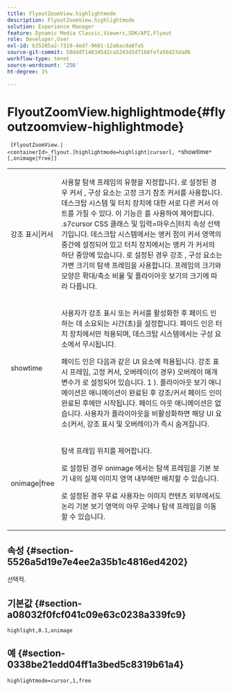 ```yaml
---
title: FlyoutZoomView.highlightmode
description: FlyoutZoomView.highlightmode
solution: Experience Manager
feature: Dynamic Media Classic,Viewers,SDK/API,Flyout
role: Developer,User
exl-id: b35285a2-7319-4ed7-9681-12a6acda8fa5
source-git-commit: 50dddf148345d2ca5243d5d7108fefa56d23dad6
workflow-type: tm+mt
source-wordcount: '256'
ht-degree: 1%

---
```


# FlyoutZoomView.highlightmode{#flyoutzoomview-highlightmode}

` [FlyoutZoomView.|<containerId>_flyout.]highlightmode=highlight|cursor[, *`showtime`*[,onimage|free]]`

<table id="table_C6F4C663099F40698874731590A22924"> 
 <tbody> 
  <tr> 
   <td colname="col1"> <p> <span class="codeph"> 강조 표시|커서 </span> </p> </td> 
   <td colname="col2"> <p> 사용할 탐색 프레임의 유형을 지정합니다. 로 설정된 경우 <span class="codeph"> 커서 </span>, 구성 요소는 고정 크기 참조 커서를 사용합니다. 데스크탑 시스템 및 터치 장치에 대한 서로 다른 커서 아트를 가질 수 있다. 이 기능은 를 사용하여 제어합니다. <span class="codeph"> .s7cursor </span> CSS 클래스 및 <span class="codeph"> 입력=마우스|터치 </span> 속성 선택기입니다. 데스크탑 시스템에서는 앵커 점이 커서 영역의 중간에 설정되어 있고 터치 장치에서는 앵커 가 커서의 하단 중앙에 있습니다. 로 설정된 경우 <span class="codeph"> 강조 </span>, 구성 요소는 가변 크기의 탐색 프레임을 사용합니다. 프레임의 크기와 모양은 확대/축소 비율 및 플라이아웃 보기의 크기에 따라 다릅니다. </p> </td> 
  </tr> 
  <tr> 
   <td colname="col1"> <p> <span class="codeph"> <span class="varname"> showtime </span> </span> </p> </td> 
   <td colname="col2"> <p> 사용자가 강조 표시 또는 커서를 활성화한 후 페이드 인하는 데 소요되는 시간(초)을 설정합니다. 페이드 인은 터치 장치에서만 적용되며, 데스크탑 시스템에서는 구성 요소에서 무시됩니다. </p> <p>페이드 인은 다음과 같은 UI 요소에 적용됩니다. 강조 표시 프레임, 고정 커서, 오버레이(이 경우) <span class="codeph"> 오버레이 </span> 매개 변수가 로 설정되어 있습니다. <span class="codeph"> 1 </span>). 플라이아웃 보기 애니메이션은 애니메이션이 완료된 후 강조/커서 페이드 인이 완료된 후에만 시작됩니다. 페이드 아웃 애니메이션은 없습니다. 사용자가 플라이아웃을 비활성화하면 해당 UI 요소(커서, 강조 표시 및 오버레이)가 즉시 숨겨집니다. </p> </td> 
  </tr> 
  <tr> 
   <td colname="col1"> <p> <span class="codeph"> onimage|free </span> </p> </td> 
   <td colname="col2"> <p> 탐색 프레임 위치를 제어합니다. </p> <p>로 설정된 경우 <span class="codeph"> onimage </span>에서는 탐색 프레임을 기본 보기 내의 실제 이미지 영역 내부에만 배치할 수 있습니다. </p> <p>로 설정된 경우 <span class="codeph"> 무료 </span> 사용자는 이미지 컨텐츠 외부에서도 논리 기본 보기 영역의 아무 곳에나 탐색 프레임을 이동할 수 있습니다. </p> </td> 
  </tr> 
 </tbody> 
</table>

## 속성 {#section-5526a5d19e7e4ee2a35b1c4816ed4202}

선택적.

## 기본값 {#section-a08032f0fcf041c09e63c0238a339fc9}

`highlight,0.1,onimage`

## 예 {#section-0338be21edd04ff1a3bed5c8319b61a4}

`highlightmode=cursor,1,free`
